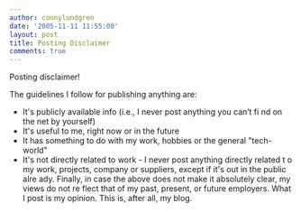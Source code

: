 ```yaml
---
author: connylundgren
date: '2005-11-11 11:55:00'
layout: post
title: Posting Disclaimer
comments: true
---
```


Posting disclaimer!

The guidelines I follow for publishing anything are:

  * It's publicly available info (i.e., I never post anything you can’t fi nd on the net by yourself)
  * It's useful to me, right now or in the future
  * It has something to do with my work, hobbies or the general "tech-world"
  * It's not directly related to work - I never post anything directly related t o my work, projects, company or suppliers, except if it's out in the public alre ady.
Finally, in case the above does not make it absolutely clear, my views do not
re flect that of my past, present, or future employers. What I post is my
opinion. This is, after all, my blog.

